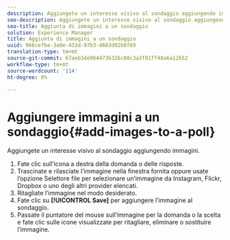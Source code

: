 ```yaml
---
description: Aggiungete un interesse visivo al sondaggio aggiungendo immagini.
seo-description: Aggiungete un interesse visivo al sondaggio aggiungendo immagini.
seo-title: Aggiunta di immagini a un sondaggio
solution: Experience Manager
title: Aggiunta di immagini a un sondaggio
uuid: 966cefba-3a0e-433d-97b3-d683d92b8f69
translation-type: tm+mt
source-git-commit: 67aeb3de964473b326c88c3a3f81ff48a6a12652
workflow-type: tm+mt
source-wordcount: '114'
ht-degree: 0%

---
```



# Aggiungere immagini a un sondaggio{#add-images-to-a-poll}

Aggiungete un interesse visivo al sondaggio aggiungendo immagini.

1. Fate clic sull’icona a destra della domanda o delle risposte.
1. Trascinate e rilasciate l’immagine nella finestra fornita oppure usate l’opzione Selettore file per selezionare un’immagine da Instagram, Flickr, Dropbox o uno degli altri provider elencati.
1. Ritagliate l’immagine nel modo desiderato.
1. Fate clic su **[!UICONTROL Save]** per aggiungere l’immagine al sondaggio.
1. Passate il puntatore del mouse sull’immagine per la domanda o la scelta e fate clic sulle icone visualizzate per ritagliare, eliminare o sostituire l’immagine.
